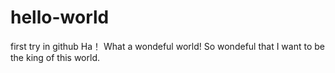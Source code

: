 # hello-world
first try in github
Ha！ What a wondeful world! So wondeful that I want to be the king of this world.
